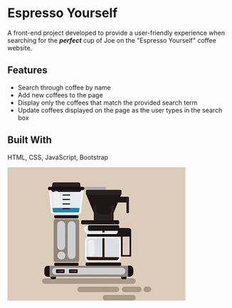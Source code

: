# Espresso Yourself

A front-end project developed to provide a user-friendly experience when searching for the ***perfect*** cup of Joe on the "Espresso Yourself" coffee website.  

## Features
* Search through coffee by name
* Add new coffees to the page
* Display only the coffees that match the provided search term
* Update coffees displayed on the page as the user types in the search box

## Built With
HTML, CSS, JavaScript, Bootstrap

![](media/coffee-giphy.gif)